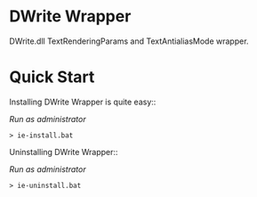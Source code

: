 DWrite Wrapper
==============

DWrite.dll TextRenderingParams and TextAntialiasMode wrapper.

Quick Start
===========
Installing DWrite Wrapper is quite easy::

*Run as administrator*

    > ie-install.bat

Uninstalling DWrite Wrapper::

*Run as administrator*

    > ie-uninstall.bat

